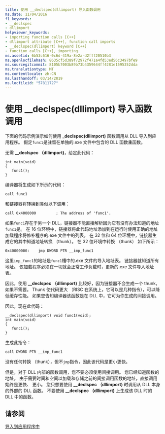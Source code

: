 ```yaml
---
title: 使用 __declspec(dllimport) 导入函数调用
ms.date: 11/04/2016
f1_keywords:
- __declspec
- dllimport
helpviewer_keywords:
- importing function calls [C++]
- dllimport attribute [C++], function call imports
- __declspec(dllimport) keyword [C++]
- function calls [C++], importing
ms.assetid: 6b53c616-0c6d-419a-8e2a-d2fff20510b3
ms.openlocfilehash: 8635cf5d389f72972f471a4fd53ed56c3497bfe9
ms.sourcegitcommit: 8105b7003b89b73b4359644ff4281e1595352dda
ms.translationtype: MT
ms.contentlocale: zh-CN
ms.lasthandoff: 03/14/2019
ms.locfileid: "57811727"
---
```

# <a name="importing-function-calls-using-declspecdllimport"></a>使用 __declspec(dllimport) 导入函数调用

下面的代码示例演示如何使用 **_declspec(dllimport)** 函数调用从 DLL 导入到应用程序。 假定`func1`是驻留在单独的.exe 文件中包含的 DLL 函数**主**函数。

无需 **__declspec （dllimport)**，给定此代码：

```
int main(void)
{
   func1();
}
```

编译器将生成如下所示的代码：

```
call func1
```

和链接器将转换到类似以下调用：

```
call 0x4000000         ; The address of 'func1'.
```

如果`func1`存在于另一个 DLL，链接器不能直接解析因为它有没有办法知道的地址`func1`是。 在 16 位环境中，链接器将此代码地址添加到在运行时使用正确的地址加载程序将修补程序的.exe 文件中的列表。 在 32 位和 64 位环境中，链接器生成它的其中知道地址转换 （thunk）。 在 32 位环境中转换 （thunk） 如下所示：

```
0x40000000:    jmp DWORD PTR __imp_func1
```

这里`imp_func1`的地址是`func1`槽中的.exe 文件的导入地址表。 链接器就知道所有地址。 仅加载程序必须在一切就会正常工作负载时，更新的.exe 文件导入地址表。

因此，使用 **__declspec （dllimport)** 比较好，因为链接器不会生成一个 thunk，如果不需要。 Thunk 使代码更大 （RISC 在系统上，它可以是几种指令），可以降低缓存性能。 如果您告知编译器该函数是在 DLL 中，它可为你生成的间接调用。

因此，现在此代码：

```
__declspec(dllimport) void func1(void);
int main(void)
{
   func1();
}
```

生成此指令：

```
call DWORD PTR __imp_func1
```

没有任何转换 （thunk），但不`jmp`指令，因此该代码是更小更快。

但是，对于 DLL 内部的函数调用，您不要必须使用间接调用。 您已经知道函数的地址。 由于需要时间和空间以加载和存储之前的间接调用函数的地址，直接调用始终是更快、 更小。 您只想要使用 **__declspec （dllimport)** 时调用从 DLL 本身的外部的 DLL 函数。 不要使用 **__declspec （dllimport)** 上生成该 DLL 时的 DLL 中的函数。

## <a name="see-also"></a>请参阅

[导入到应用程序中](importing-into-an-application.md)
